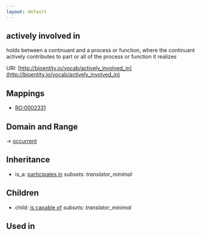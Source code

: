 ```yaml
---
layout: default
---
```


## actively involved in


holds between a continuant and a process or function, where the continuant actively contributes to part or all of the process or function it realizes

URI: [http://bioentity.io/vocab/actively_involved_in](http://bioentity.io/vocab/actively_involved_in)
## Mappings

 * [RO:0002331](http://purl.obolibrary.org/obo/RO_0002331)

## Domain and Range

 -> [occurrent](Occurrent.html)

## Inheritance

 *  is_a: [participates in](participates_in.html) *subsets: translator_minimal*

## Children

 *  child: [is capable of](is_capable_of.html) *subsets: translator_minimal*

## Used in

